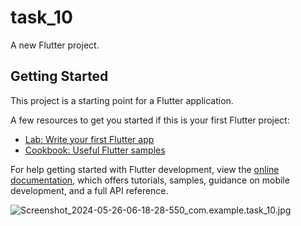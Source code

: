 # task_10

A new Flutter project.

## Getting Started

This project is a starting point for a Flutter application.

A few resources to get you started if this is your first Flutter project:

- [Lab: Write your first Flutter app](https://docs.flutter.dev/get-started/codelab)
- [Cookbook: Useful Flutter samples](https://docs.flutter.dev/cookbook)

For help getting started with Flutter development, view the
[online documentation](https://docs.flutter.dev/), which offers tutorials,
samples, guidance on mobile development, and a full API reference.

![Screenshot_2024-05-26-06-18-28-550_com.example.task_10.jpg](https://github.com/NadaMakkawy/task_10/assets/170694347/8b0604a2-6852-4845-a2dd-54a5c7b44869)


